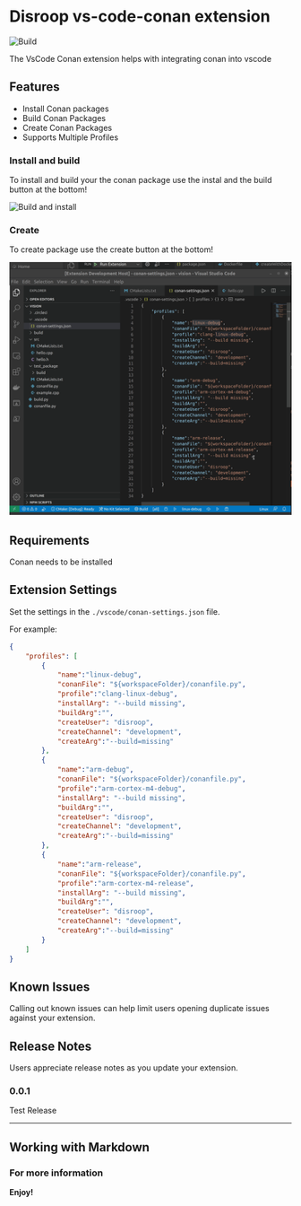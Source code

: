 # Disroop vs-code-conan extension

![Build](https://github.com/disroop/vs-code-conan/workflows/Build/badge.svg)

The VsCode Conan extension helps with integrating conan into vscode


## Features

- Install Conan packages
- Build Conan Packages
- Create Conan Packages
- Supports Multiple Profiles

### Install and build 
To install and build your the conan package use the instal and the build button at the bottom!

![Build and install](doc/installbuild.gif)

### Create
To create package use the create button at the bottom!

![Build and install](doc/create.gif)

## Requirements

Conan needs to be installed

## Extension Settings

Set the settings in the `./vscode/conan-settings.json` file.

For example:

```json
{
    "profiles": [
        {
            "name":"linux-debug",
            "conanFile": "${workspaceFolder}/conanfile.py",
            "profile":"clang-linux-debug",
            "installArg": "--build missing",
            "buildArg":"",
            "createUser": "disroop",
            "createChannel": "development",
            "createArg":"--build=missing"
        },
        {
            "name":"arm-debug",
            "conanFile": "${workspaceFolder}/conanfile.py",
            "profile":"arm-cortex-m4-debug",
            "installArg": "--build missing",
            "buildArg":"",
            "createUser": "disroop",
            "createChannel": "development",
            "createArg":"--build=missing"
        },
        {
            "name":"arm-release",
            "conanFile": "${workspaceFolder}/conanfile.py",
            "profile":"arm-cortex-m4-release",
            "installArg": "--build missing",
            "buildArg":"",
            "createUser": "disroop",
            "createChannel": "development",
            "createArg":"--build=missing"
        }
    ]
}
```

## Known Issues

Calling out known issues can help limit users opening duplicate issues against your extension.

## Release Notes

Users appreciate release notes as you update your extension.

### 0.0.1

Test Release


-----------------------------------------------------------------------------------------------------------

## Working with Markdown


### For more information


**Enjoy!**
